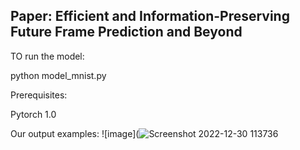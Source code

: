 ## Paper: Efficient and Information-Preserving Future Frame Prediction and Beyond


TO run the model:

python model_mnist.py

Prerequisites:

Pytorch 1.0

Our output examples:
![image](![Screenshot 2022-12-30 113736](https://user-images.githubusercontent.com/74065603/210035065-4ad5661d-ebbf-4d11-b251-e87ad55ad741.png)
